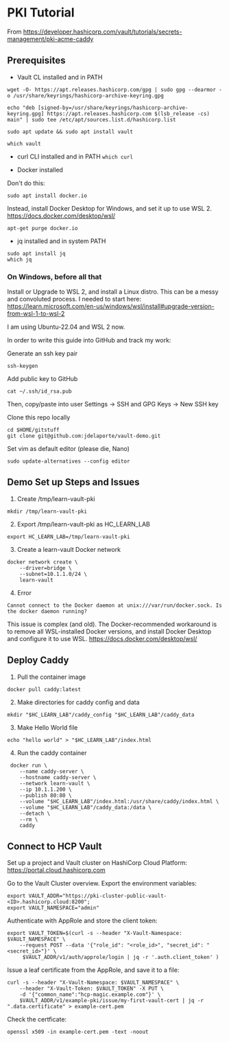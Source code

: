 # PKI Tutorial
From https://developer.hashicorp.com/vault/tutorials/secrets-management/pki-acme-caddy

## Prerequisites
* Vault CL installed and in PATH

```
wget -O- https://apt.releases.hashicorp.com/gpg | sudo gpg --dearmor -o /usr/share/keyrings/hashicorp-archive-keyring.gpg

echo "deb [signed-by=/usr/share/keyrings/hashicorp-archive-keyring.gpg] https://apt.releases.hashicorp.com $(lsb_release -cs) main" | sudo tee /etc/apt/sources.list.d/hashicorp.list

sudo apt update && sudo apt install vault

which vault
```

* curl CLI installed and in PATH
```which curl```

* Docker installed

Don't do this: 
```
sudo apt install docker.io
```

Instead, install Docker Desktop for Windows, and set it up to use WSL 2.
https://docs.docker.com/desktop/wsl/
```
apt-get purge docker.io
```


* jq installed and in system PATH
```
sudo apt install jq
which jq
```

### On Windows, before all that
Install or Upgrade to WSL 2, and install a Linux distro. 
This can be a messy and convoluted process. I needed to start here: https://learn.microsoft.com/en-us/windows/wsl/install#upgrade-version-from-wsl-1-to-wsl-2

I am using Ubuntu-22.04 and WSL 2 now.

In order to write this guide into GitHub and track my work:

Generate an ssh key pair
```
ssh-keygen
```

Add public key to GitHub
```
cat ~/.ssh/id_rsa.pub
``` 
Then, copy/paste into user Settings -> SSH and GPG Keys -> New SSH key

Clone this repo locally
```
cd $HOME/gitstuff
git clone git@github.com:jdelaporte/vault-demo.git
```

Set vim as default editor (please die, Nano)
``` 
sudo update-alternatives --config editor
```

## Demo Set up Steps and Issues
1. Create /tmp/learn-vault-pki
```
mkdir /tmp/learn-vault-pki
```

2. Export /tmp/learn-vault-pki as HC_LEARN_LAB
```
export HC_LEARN_LAB=/tmp/learn-vault-pki
```

3. Create a learn-vault Docker network
```
docker network create \
    --driver=bridge \
    --subnet=10.1.1.0/24 \
    learn-vault
```

4. Error
```
Cannot connect to the Docker daemon at unix:///var/run/docker.sock. Is the docker daemon running?
```
This issue is complex (and old). The Docker-recommended workaround is to remove all WSL-installed Docker versions, and install Docker Desktop and configure it to use WSL.
https://docs.docker.com/desktop/wsl/

## Deploy Caddy
1. Pull the container image
```
docker pull caddy:latest
```

2. Make directories for caddy config and data
```
mkdir "$HC_LEARN_LAB"/caddy_config "$HC_LEARN_LAB"/caddy_data
```

3. Make Hello World file
```
echo "hello world" > "$HC_LEARN_LAB"/index.html
```

4. Run the caddy container
```
 docker run \
    --name caddy-server \
    --hostname caddy-server \
    --network learn-vault \
    --ip 10.1.1.200 \
    --publish 80:80 \
    --volume "$HC_LEARN_LAB"/index.html:/usr/share/caddy/index.html \
    --volume "$HC_LEARN_LAB"/caddy_data:/data \
    --detach \
    --rm \
    caddy
```

## Connect to HCP Vault 
Set up a project and Vault cluster on HashiCorp Cloud Platform: https://portal.cloud.hashicorp.com

Go to the Vault Cluster overview.
Export the environment variables:
```
export VAULT_ADDR="https://pki-cluster-public-vault-<ID>.hashicorp.cloud:8200";
export VAULT_NAMESPACE="admin"
```

Authenticate with AppRole and store the client token:
```
export VAULT_TOKEN=$(curl -s --header "X-Vault-Namespace: $VAULT_NAMESPACE" \
    --request POST --data '{"role_id": "<role_id>", "secret_id": "<secret_id>"}' \
     $VAULT_ADDR/v1/auth/approle/login | jq -r '.auth.client_token' )
```

Issue a leaf certificate from the AppRole, and save it to a file:
```
curl -s --header "X-Vault-Namespace: $VAULT_NAMESPACE" \
    --header "X-Vault-Token: $VAULT_TOKEN" -X PUT \
    -d '{"common_name":"hcp-magic.example.com"}' \
    $VAULT_ADDR/v1/example-pki/issue/my-first-vault-cert | jq -r ".data.certificate" > example-cert.pem
```

Check the certficate:
```
openssl x509 -in example-cert.pem -text -noout
```